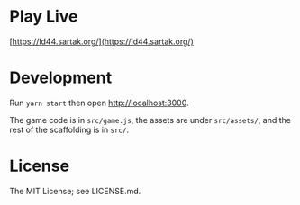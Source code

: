 # Play Live

[https://ld44.sartak.org/](https://ld44.sartak.org/)

# Development

Run `yarn start` then open [http://localhost:3000](http://localhost:3000).

The game code is in `src/game.js`, the assets are under `src/assets/`, and
the rest of the scaffolding is in `src/`.

# License

The MIT License; see LICENSE.md.

